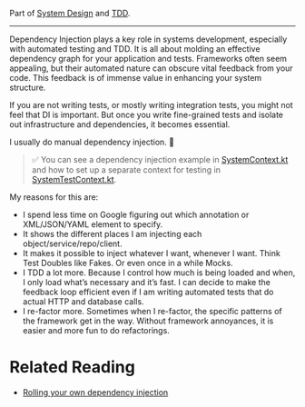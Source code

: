 Part of [System Design](system-design.md) and [TDD](tdd.md).

---

Dependency Injection plays a key role in systems development, especially with automated testing and TDD.
It is all about molding an effective dependency graph for your application and tests.
Frameworks often seem appealing, but their automated nature can obscure vital feedback from your code.
This feedback is of immense value in enhancing your system structure.

If you are not writing tests, or mostly writing integration tests, you might not feel that DI is important.
But once you write fine-grained tests and isolate out infrastructure and dependencies, it becomes essential.

I usually do manual dependency injection. 🚀

> ✅ You can see a dependency injection example in [SystemContext.kt](../src/main/kotlin/system/SystemContext.kt)
and how to set up a separate context for testing in [SystemTestContext.kt](../src/test/kotlin/system/SystemTestContext.kt).


My reasons for this are:
- I spend less time on Google figuring out which annotation or XML/JSON/YAML element to specify.
- It shows the different places I am injecting each object/service/repo/client.
- It makes it possible to inject whatever I want, whenever I want. Think Test Doubles like Fakes. Or even once in a while Mocks.
- I TDD a lot more. Because I control how much is being loaded and when, I only load what’s necessary and it’s fast. I can decide to make the feedback loop efficient even if I am writing automated tests that do actual HTTP and database calls.
- I re-factor more. Sometimes when I re-factor, the specific patterns of the framework get in the way. Without framework annoyances, it is easier and more fun to do refactorings.

# Related Reading
- [Rolling your own dependency injection](https://anderssv.medium.com/rolling-your-own-dependency-injection-7045f8b64403)
